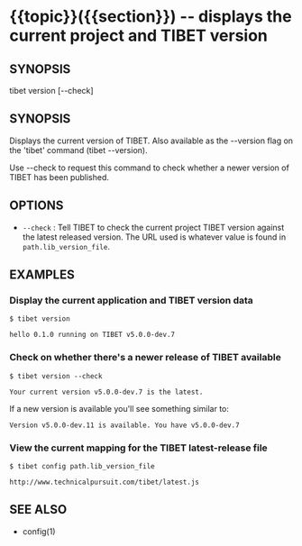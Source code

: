 {{topic}}({{section}}) -- displays the current project and TIBET version
=============================================

## SYNOPSIS

tibet version [--check]

## SYNOPSIS

Displays the current version of TIBET. Also available as the
--version flag on the 'tibet' command (tibet --version).

Use --check to request this command to check whether a newer
version of TIBET has been published.

## OPTIONS

  * `--check` :
    Tell TIBET to check the current project TIBET version against the latest
released version. The URL used is whatever value is found in
`path.lib_version_file`.

## EXAMPLES

### Display the current application and TIBET version data

    $ tibet version

    hello 0.1.0 running on TIBET v5.0.0-dev.7

### Check on whether there's a newer release of TIBET available

    $ tibet version --check

    Your current version v5.0.0-dev.7 is the latest.

If a new version is available you'll see something similar to:

    Version v5.0.0-dev.11 is available. You have v5.0.0-dev.7


### View the current mapping for the TIBET latest-release file

    $ tibet config path.lib_version_file

    http://www.technicalpursuit.com/tibet/latest.js

## SEE ALSO

  * config(1)
